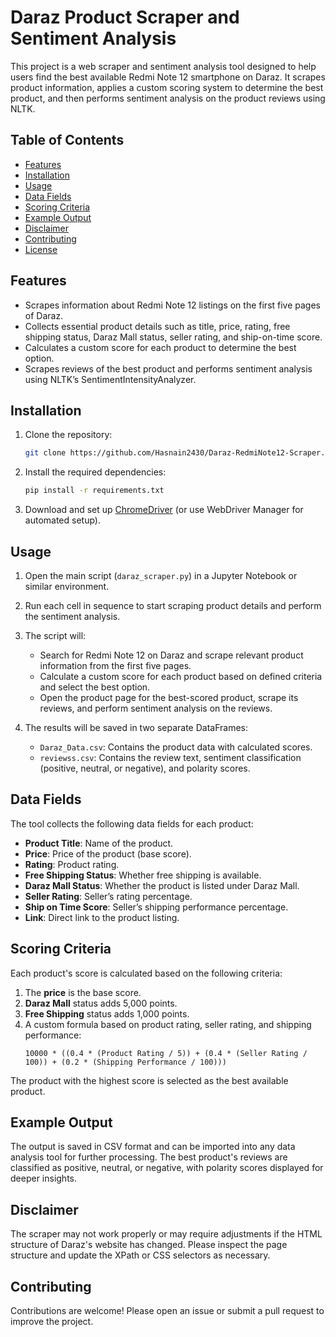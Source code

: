 # Daraz Product Scraper and Sentiment Analysis

This project is a web scraper and sentiment analysis tool designed to help users find the best available Redmi Note 12 smartphone on Daraz. It scrapes product information, applies a custom scoring system to determine the best product, and then performs sentiment analysis on the product reviews using NLTK.

## Table of Contents

- [Features](#features)
- [Installation](#installation)
- [Usage](#usage)
- [Data Fields](#data-fields)
- [Scoring Criteria](#scoring-criteria)
- [Example Output](#example-output)
- [Disclaimer](#disclaimer)
- [Contributing](#contributing)
- [License](#license)

## Features

- Scrapes information about Redmi Note 12 listings on the first five pages of Daraz.
- Collects essential product details such as title, price, rating, free shipping status, Daraz Mall status, seller rating, and ship-on-time score.
- Calculates a custom score for each product to determine the best option.
- Scrapes reviews of the best product and performs sentiment analysis using NLTK’s SentimentIntensityAnalyzer.

## Installation

1. Clone the repository:
   ```bash
   git clone https://github.com/Hasnain2430/Daraz-RedmiNote12-Scraper.git
   ```

2. Install the required dependencies:
   ```bash
   pip install -r requirements.txt
   ```

3. Download and set up [ChromeDriver](https://sites.google.com/a/chromium.org/chromedriver/downloads) (or use WebDriver Manager for automated setup).

## Usage

1. Open the main script (`daraz_scraper.py`) in a Jupyter Notebook or similar environment.
2. Run each cell in sequence to start scraping product details and perform the sentiment analysis.
3. The script will:
   - Search for Redmi Note 12 on Daraz and scrape relevant product information from the first five pages.
   - Calculate a custom score for each product based on defined criteria and select the best option.
   - Open the product page for the best-scored product, scrape its reviews, and perform sentiment analysis on the reviews.

4. The results will be saved in two separate DataFrames:
   - `Daraz_Data.csv`: Contains the product data with calculated scores.
   - `reviewss.csv`: Contains the review text, sentiment classification (positive, neutral, or negative), and polarity scores.

## Data Fields

The tool collects the following data fields for each product:

- **Product Title**: Name of the product.
- **Price**: Price of the product (base score).
- **Rating**: Product rating.
- **Free Shipping Status**: Whether free shipping is available.
- **Daraz Mall Status**: Whether the product is listed under Daraz Mall.
- **Seller Rating**: Seller’s rating percentage.
- **Ship on Time Score**: Seller’s shipping performance percentage.
- **Link**: Direct link to the product listing.

## Scoring Criteria

Each product's score is calculated based on the following criteria:

1. The **price** is the base score.
2. **Daraz Mall** status adds 5,000 points.
3. **Free Shipping** status adds 1,000 points.
4. A custom formula based on product rating, seller rating, and shipping performance:
   ```
   10000 * ((0.4 * (Product Rating / 5)) + (0.4 * (Seller Rating / 100)) + (0.2 * (Shipping Performance / 100)))
   ```

The product with the highest score is selected as the best available product.

## Example Output

The output is saved in CSV format and can be imported into any data analysis tool for further processing. The best product's reviews are classified as positive, neutral, or negative, with polarity scores displayed for deeper insights.

## Disclaimer

The scraper may not work properly or may require adjustments if the HTML structure of Daraz's website has changed. Please inspect the page structure and update the XPath or CSS selectors as necessary.

## Contributing

Contributions are welcome! Please open an issue or submit a pull request to improve the project.

